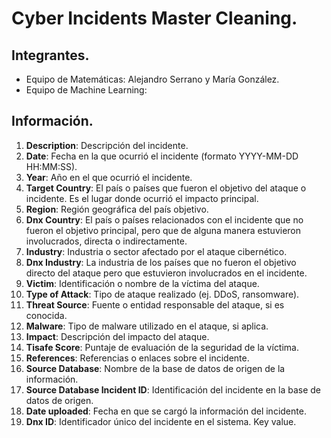 # Cyber Incidents Master Cleaning.
## Integrantes.
- Equipo de Matemáticas: Alejandro Serrano y María González.
- Equipo de Machine Learning:

## Información.
1. **Description**: Descripción del incidente.
2. **Date**: Fecha en la que ocurrió el incidente (formato YYYY-MM-DD HH:MM:SS).
3. **Year**: Año en el que ocurrió el incidente.
4. **Target Country**: El país o países que fueron el objetivo del ataque o incidente. Es el lugar donde ocurrió el impacto principal.
5. **Region**: Región geográfica del país objetivo.
6. **Dnx Country**: El país o países relacionados con el incidente que no fueron el objetivo principal, pero que de alguna manera estuvieron involucrados, directa o indirectamente.
7. **Industry**: Industria o sector afectado por el ataque cibernético.
8. **Dnx Industry**: La industria de los países que no fueron el objetivo directo del ataque pero que estuvieron involucrados en el incidente.
9. **Victim**: Identificación o nombre de la víctima del ataque.
10. **Type of Attack**: Tipo de ataque realizado (ej. DDoS, ransomware).
11. **Threat Source**: Fuente o entidad responsable del ataque, si es conocida.
12. **Malware**: Tipo de malware utilizado en el ataque, si aplica.
13. **Impact**: Descripción del impacto del ataque.
14. **Tisafe Score**: Puntaje de evaluación de la seguridad de la víctima.
15. **References**: Referencias o enlaces sobre el incidente.
16. **Source Database**: Nombre de la base de datos de origen de la información.
17. **Source Database Incident ID**: Identificación del incidente en la base de datos de origen.
18. **Date uploaded**: Fecha en que se cargó la información del incidente.
19. **Dnx ID**: Identificador único del incidente en el sistema. Key value.
